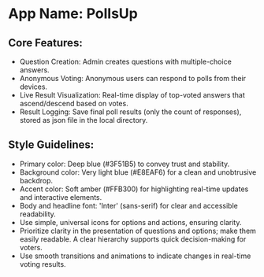 # **App Name**: PollsUp

## Core Features:

- Question Creation: Admin creates questions with multiple-choice answers.
- Anonymous Voting: Anonymous users can respond to polls from their devices.
- Live Result Visualization: Real-time display of top-voted answers that ascend/descend based on votes.
- Result Logging: Save final poll results (only the count of responses), stored as json file in the local directory. 

## Style Guidelines:

- Primary color: Deep blue (#3F51B5) to convey trust and stability.
- Background color: Very light blue (#E8EAF6) for a clean and unobtrusive backdrop.
- Accent color: Soft amber (#FFB300) for highlighting real-time updates and interactive elements.
- Body and headline font: 'Inter' (sans-serif) for clear and accessible readability.
- Use simple, universal icons for options and actions, ensuring clarity.
- Prioritize clarity in the presentation of questions and options; make them easily readable. A clear hierarchy supports quick decision-making for voters.
- Use smooth transitions and animations to indicate changes in real-time voting results.